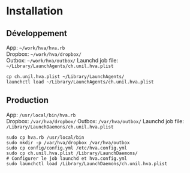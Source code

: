 # Installation

## Développement

App: `~/work/hva/hva.rb`  
Dropbox: `~/work/hva/dropbox/`  
Outbox: `~/work/hva/outbox/`
Launchd job file: `~/Library/LaunchAgents/ch.unil.hva.plist`  

    cp ch.unil.hva.plist ~/Library/LaunchAgents/
    launchctl load ~/Library/LaunchAgents/ch.unil.hva.plist

## Production

App: `/usr/local/bin/hva.rb`  
Dropbox: `/var/hva/dropbox/`
Outbox: `/var/hva/outbox/`
Launchd job file: `/Library/LaunchDaemons/ch.unil.hva.plist`  

    sudo cp hva.rb /usr/local/bin
    sudo mkdir -p /var/hva/dropbox /var/hva/outbox
    sudo cp config/config.yml /etc/hva.config.yml
    sudo cp ch.unil.hva.plist /Library/LaunchDaemons/
    # Configurer le job launchd et hva.config.yml
    sudo launchctl load /Library/LaunchDaemons/ch.unil.hva.plist
